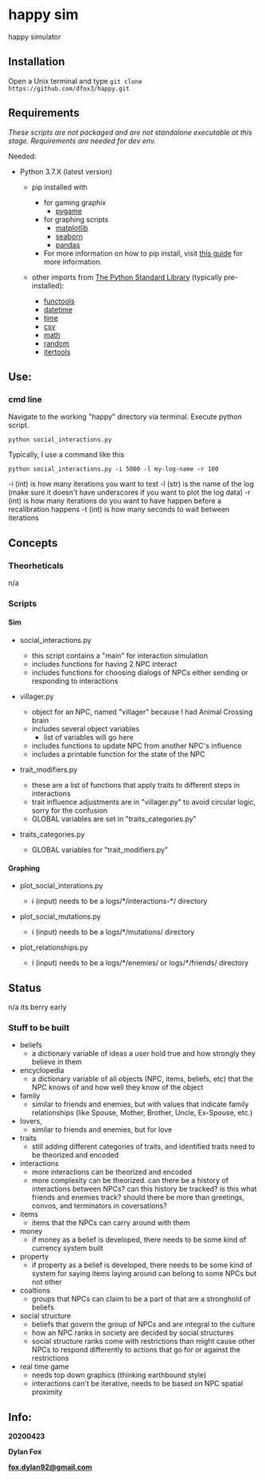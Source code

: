 # happy sim
happy simulator

## Installation

Open a Unix terminal and type `git clone https://github.com/dfox3/happy.git`


## Requirements

*These scripts are not packaged and are not standalone executable at this stage. Requirements are needed for dev env.*

Needed:

 - Python 3.7.X (latest version)
     - pip installed with
         - for gaming graphix
         	- [pygame](https://pypi.org/project/pygame/)
         - for graphing scripts
         	- [matplotlib](https://pypi.org/project/matplotlib/)
         	- [seaborn](https://pypi.org/project/seaborn/)
         	- [pandas](https://pypi.org/project/matplotlib/)
         - For more information on how to pip install, visit [this guide](https://packaging.python.org/tutorials/installing-packages/#ensure-you-can-run-pip-from-the-command-line) for more information.


     - other imports from [The Python Standard Library](https://docs.python.org/2/library/) (typically pre-installed):
        - [functools](https://docs.python.org/3/library/functools.html)
        - [datetime](https://docs.python.org/3/library/datetime.html)
        - [time](https://docs.python.org/3/library/time.html)
        - [csv](https://docs.python.org/3/library/csv.html)
        - [math](https://docs.python.org/3/library/math.html)
        - [random](https://docs.python.org/3/library/random.html)
        - [itertools](https://docs.python.org/3/library/itertools.html)

## Use:

### cmd line
Navigate to the working "happy" directory via terminal.
Execute python script.

```
python social_interactions.py
```

Typically, I use a command like this

```
python social_interactions.py -i 5000 -l my-log-name -r 100
```

-i (int) is how many iterations you want to test
-l (str) is the name of the log (make sure it doesn't have underscores if you want to plot the log data)
-r (int) is how many iterations do you want to have happen before a recalibration happens
-t (int) is how many seconds to wait between iterations

## Concepts

### Theorheticals
n/a

### Scripts
#### Sim
 - social_interactions.py
 	- this script contains a "main" for interaction simulation
 	- includes functions for having 2 NPC interact
 	- includes functions for choosing dialogs of NPCs either sending or responding to interactions

 - villager.py
 	- object for an NPC, named "villager" because I had Animal Crossing brain
 	- includes several object variables
 		- list of variables will go here
 	- includes functions to update NPC from another NPC's influence
 	- includes a printable function for the state of the NPC

 - trait_modifiers.py
 	- these are a list of functions that apply traits to different steps in interactions
 	- trait influence adjustments are in "villager.py" to avoid circular logic, sorry for the confusion
 	- GLOBAL variables are set in "traits_categories.py"

 - traits_categories.py
 	- GLOBAL variables for "trait_modifiers.py"

#### Graphing
 - plot_social_interations.py
 	- i (input) needs to be a logs/\*/interactions-\*/ directory

 - plot_social_mutations.py
 	- i (input) needs to be a logs/\*/mutations/ directory

 - plot_relationships.py
 	- i (input) needs to be a logs/\*/enemies/ or logs/\*/friends/ directory

## Status
n/a its berry early

### Stuff to be built
 - beliefs
 	- a dictionary variable of ideas a user hold true and how strongly they believe in them
 - encyclopedia
 	- a dictionary variable of all objects (NPC, items, beliefs, etc) that the NPC knows of and how well they know of the object
 - family
 	- similar to friends and enemies, but with values that indicate family relationships (like Spouse, Mother, Brother, Uncle, Ex-Spouse, etc.)
 - lovers,
 	- similar to friends and enemies, but for love
 - traits
 	- still adding different categories of traits, and identified traits need to be theorized and encoded
 - interactions
 	- more interactions can be theorized and encoded
 	- more complexity can be theorized. can there be a history of interactions between NPCs? can this history be tracked? is this what friends and enemies track? should there be more than greetings, convos, and terminators in coversations?
 - items
 	- items that the NPCs can carry around with them
 - money
 	- if money as a belief is developed, there needs to be some kind of currency system built
 - property
 	- if property as a belief is developed, there needs to be some kind of system for saying items laying around can belong to some NPCs but not other
 - coaltions
 	- groups that NPCs can claim to be a part of that are a stronghold of beliefs
 - social structure
 	- beliefs that govern the group of NPCs and are integral to the culture
 	- how an NPC ranks in society are decided by social structures
 	- social structure ranks come with restrictions than might cause other NPCs to respond differently to actions that go for or against the restrictions
 - real time game
 	- needs top down graphics (thinking earthbound style)
 	- interactions can't be iterative, needs to be based on NPC spatial proximity





## Info:

**20200423**

**Dylan Fox**

**fox.dylan92@gmail.com**
